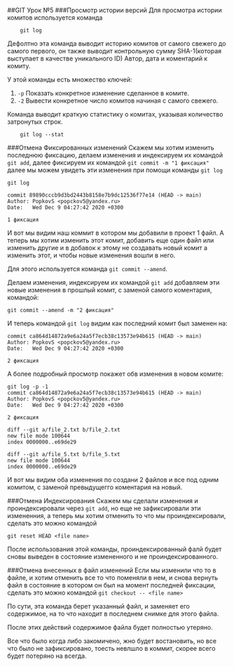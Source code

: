 ##GIT Урок №5
###Просмотр истории версий
Для просмотра истории комитов используется команда

        git log

Дефолтно эта команда выводит историю комитов от самого свежего до самого 
первого, он также выводит контрольную сумму SHA-1(которая выступает в качестве
уникального ID) Автор, дата и коментарий к комиту.

У этой команды есть множество ключей:

1) `-p` Показать конкретное изменение сделанное в комите.
2) `-2` Вывести конкретное число комитов начиная с самого свежего.

Команда выводит краткую статистику о комитах, указывая количество 
затронутых строк.

        git log --stat 


###Отмена Фиксированных изменений
Скажем мы хотим изменить последнюю фиксацию, делаем изменения и индексируем 
их командой `git add`, далее фиксируем их командой `git commit -m "1 фиксация"`
далее мы можем увидеть эти изменения при помощи команды `git log`

    git log

    commit 89890cccb9d3bd2443b8158e7b9dc12536f77e14 (HEAD -> main)
    Author: PopkovS <popckov5@yandex.ru>
    Date:   Wed Dec 9 04:27:42 2020 +0300

    1 фиксация

И вот мы видим наш коммит в котором мы добавили в проект 1 файл. А теперь 
мы хотим изменить этот комит, добавить еще один файл или изменить другие 
и в добавок к этому не создавать новый комит а изменить этот, и чтобы новые 
изменения вошли в него.

Для этого используется команда `git commit --amend`.

Делаем изменения, индексируем их командой `git add` добавляем эти
новые изменения в прошлый комит, с заменой самого коментария, командой:


    git commit --amend -m "2 фиксация"

И теперь командой `git log` видим как последний комит был заменен на:

    commit ca864d14872a9e6a24a5f7ecb38c13573e94b615 (HEAD -> main)
    Author: PopkovS <popckov5@yandex.ru>
    Date:   Wed Dec 9 04:27:42 2020 +0300

    2 фиксация

А более подробный просмотр покажет обв изменения в новом комите:

    git log -p -1
    commit ca864d14872a9e6a24a5f7ecb38c13573e94b615 (HEAD -> main)
    Author: PopkovS <popckov5@yandex.ru>
    Date:   Wed Dec 9 04:27:42 2020 +0300

    2 фиксация

    diff --git a/file_2.txt b/file_2.txt
    new file mode 100644
    index 0000000..e69de29

    diff --git a/file_5.txt b/file_5.txt
    new file mode 100644
    index 0000000..e69de29

И вот мы видим оба изменения по создани 2 файлов и все под одним комитом,
с заменой превыдущегго коментария на новый.

###Отмена Индексирования
Скажем мы сделали изменения и проиндексировали через `git add`, но 
еще не зафиксировали эти измененния, а теперь мы хотим отменить то что мы
проиндексировали, сделать это можно командой 

    git reset HEAD <file name>

После использования этой команды, проиндексированный фалй будет сновы 
выведен в состояние измененного и не проиндексированного.

###Отмена внесенных в файл изменений
Если мы изменили что то в файле, и хотим отменить все то что поменяли в нем,
и снова вернуть файл в состояние в котором он был на момент последней 
фиксации,  сделать это можно командой `git checkout -- <file name>`

По сути, эта команда берет указанный файл, и заменяет его содержимое, 
на то что находит в последнем снимке для этого файла.

После этих действий содержимое файла будет полностью утеряно.

Все что было когда либо закомичено, жно будет востановить, но все 
что было не зафиксировано, тоесть невлшло в коммит, скорее всего будет 
потеряно на всегда.










